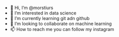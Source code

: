 - 👋 Hi, I’m @morstiurs
- 👀 I’m interested in data science
- 🌱 I’m currently learning git adn github
- 💞️ I’m looking to collaborate on machine learning
- 📫 How to reach me you can follow my instagram

<!---
morstiurs/morstiurs is a ✨ special ✨ repository because its `README.md` (this file) appears on your GitHub profile.
You can click the Preview link to take a look at your changes.
--->
